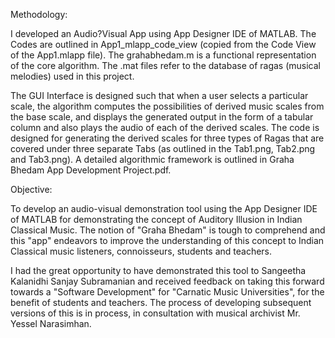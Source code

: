Methodology:

I developed an Audio?Visual App using App Designer IDE of MATLAB.  The Codes are outlined in App1_mlapp_code_view (copied from the Code View of the App1.mlapp file). The grahabhedam.m is a functional representation of the core algorithm. The .mat files refer to the database of ragas (musical melodies) used in this project.

The GUI Interface is designed such that when a user selects a particular scale, the algorithm computes the possibilities of derived music scales from the base scale, and displays the generated output in the form of a tabular column and also plays the audio of each of the derived scales. The code is designed for generating the derived scales for three types of Ragas that are covered under three separate Tabs (as outlined in the Tab1.png, Tab2.png and Tab3.png). A detailed algorithmic framework is outlined in Graha Bhedam App Development Project.pdf.


Objective:

To develop an audio-visual demonstration tool using the App Designer IDE of MATLAB for demonstrating the concept of Auditory Illusion in Indian Classical Music. The notion of "Graha Bhedam" is tough to comprehend and this "app" endeavors to improve the understanding of this concept to Indian Classical music listeners, connoisseurs, students and teachers.

I had the great opportunity to have demonstrated this tool to Sangeetha Kalanidhi Sanjay Subramanian and received feedback on taking this forward towards a "Software Development" for "Carnatic Music Universities", for the benefit of students and teachers. The process of developing subsequent versions of this is in process, in consultation with musical archivist Mr. Yessel Narasimhan.
